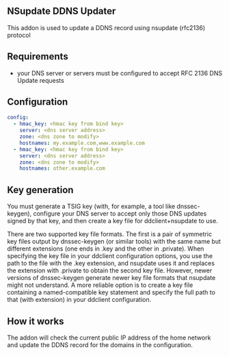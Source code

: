 ## NSupdate DDNS Updater

This addon is used to update a DDNS record using nsupdate (rfc2136) protocol

## Requirements
* your DNS server or servers must be configured to accept RFC 2136 DNS Update requests 

## Configuration

```yaml
config:
  - hmac_key: <hmac key from bind key>
    server: <dns server address>
    zone: <dns zone to modify>
    hostnames: my.example.com,www.example.com
  - hmac_key: <hmac key from bind key>
    server: <dns server address>
    zone: <dns zone to modify>
    hostnames: other.example.com
```
## Key generation
You must generate a TSIG key (with, for example, a tool like dnssec-keygen), 
configure your DNS server to accept only those DNS updates signed by that key, 
and then create a key file for ddclient+nsupdate to use.

There are two supported key file formats. The first is a pair of symmetric key
files output by dnssec-keygen (or similar tools) with the same name but different
extensions (one ends in .key and the other in .private). When specifying the
key file in your ddclient configuration options, you use the path to the file
with the .key extension, and nsupdate uses it and replaces the extension with
.private to obtain the second key file. However, newer versions of dnssec-keygen
generate newer key file formats that nsupdate might not understand. A more
reliable option is to create a key file containing a named-compatible key
statement and specify the full path to that (with extension) in your ddclient
configuration.


## How it works

The addon will check the current public IP address of the home network and update the DDNS record for the domains in the configuration.
